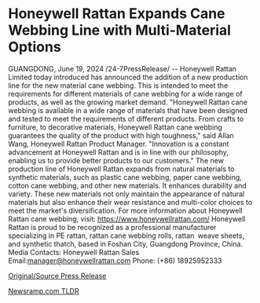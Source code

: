 # Honeywell Rattan Expands Cane Webbing Line with Multi-Material Options

GUANGDONG, June 19, 2024 /24-7PressRelease/ -- Honeywell Rattan Limited today introduced has announced the addition of a new production line for the new material cane webbing. This is intended to meet the requirements for different materials of cane webbing for a wide range of products, as well as the growing market demand.  "Honeywell Rattan cane webbing is available in a wide range of materials that have been designed and tested to meet the requirements of different products. From crafts to furniture, to decorative materials, Honeywell Rattan cane webbing guarantees the quality of the product with high toughness," said Allan Wang, Honeywell Rattan Product Manager. "Innovation is a constant advancement at Honeywell Rattan and is in line with our philosophy, enabling us to provide better products to our customers."  The new production line of Honeywell Rattan expands from natural materials to synthetic materials, such as plastic cane webbing, paper cane webbing, cotton cane webbing, and other new materials. It enhances durability and variety. These new materials not only maintain the appearance of natural materials but also enhance their wear resistance and multi-color choices to meet the market's diversification.  For more information about Honeywell Rattan cane webbing, visit: https://www.honeywellrattan.com/  Honeywell Rattan is proud to be recognized as a professional manufacturer specializing in PE rattan, rattan cane webbing rolls, rattan weave sheets, and synthetic thatch, based in Foshan City, Guangdong Province, China.  Media Contacts: Honeywell Rattan Sales Email:manager@honeywellrattan.com Phone: (+86) 18925952333 

[Original/Source Press Release](https://www.24-7pressrelease.com/press-release/511797/honeywell-rattan-expands-cane-webbing-line-with-multi-material-options) 

[Newsramp.com TLDR](https://newsramp.com/None) 